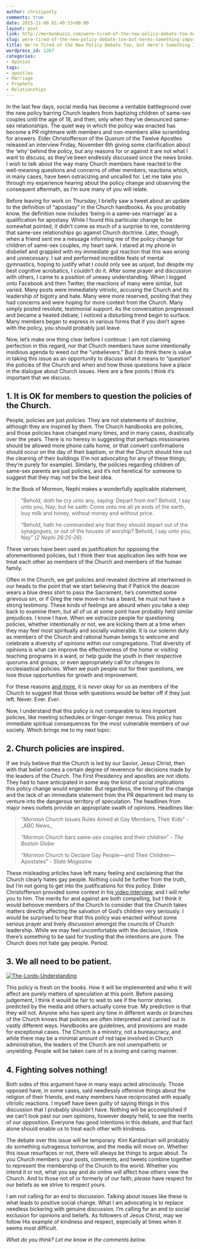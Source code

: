 ```yaml
---
author: chrisjpatty
comments: true
date: 2015-11-08 01:49:53+00:00
layout: post
link: http://mormonbuzzz.com/were-tired-of-the-new-policy-debate-too-but-heres-something-important/
slug: were-tired-of-the-new-policy-debate-too-but-heres-something-important
title: We're Tired of the New Policy Debate Too, but Here's Something Important
wordpress_id: 1267
categories:
- Opinion
tags:
- apostles
- Marriage
- Prophets
- Relationships
---
```


In the last few days, social media has become a veritable battleground over the new policy barring Church leaders from baptizing children of same-sex couples until the age of 18, and then, only when they’ve denounced same-sex relationships. The quiet way in which the policy was enacted has become a PR nightmare with members and non-members alike scrambling for answers. Elder Christofferson of the Quorum of the Twelve Apostles released an interview Friday, November 6th giving some clarification about the ‘why’ behind the policy, but any reasons for or against it are not what I want to discuss, as they’ve been endlessly discussed since the news broke. I wish to talk about the way many Church members have reacted to the well-meaning questions and concerns of other members, reactions which, in many cases, have been ostracizing and uncalled for. Let me take you through my experience hearing about the policy change and observing the consequent aftermath, as I’m sure many of you will relate. 

Before leaving for work on Thursday, I briefly saw a tweet about an update to the definition of “apostasy” in the Church handbooks. As you probably know, the definition now includes ‘being in a same-sex marriage’ as a qualification for apostasy. While I found this particular change to be somewhat pointed, it didn’t come as much of a surprise to me, considering that same-sex relationships go against Church doctrine. Later, though, when a friend sent me a message informing me of the policy change for children of same-sex couples, my heart sank. I stared at my phone in disbelief and grappled with my immediate gut reaction that this was wrong and unnecessary. I sat and performed incredible feats of mental gymnastics, hoping to justify what I could only see as unjust, but despite my best cognitive acrobatics, I couldn’t do it. After some prayer and discussion with others, I came to a position of uneasy understanding. When I logged onto Facebook and then Twitter, the reactions of many were similar, but varied. Many posts were immediately vitriolic, accusing the Church and its leadership of bigotry and hate. Many were more reserved, posting that they had concerns and were hoping for more context from the Church. Many simply posted resolute, testimonial support. As the conversation progressed and became a heated debate, I noticed a disturbing trend begin to surface. Many members began to express in various forms that if you don’t agree with the policy, you should probably just leave. 

Now, let’s make one thing clear before I continue: I am not claiming perfection in this regard, nor that Church members have some intentionally insidious agenda to weed out the “unbelievers.” But I do think there is value in taking this issue as an opportunity to discuss what it means to “question” the policies of the Church and when and how those questions have a place in the dialogue about Church issues. Here are a few points I think it’s important that we discuss.


## 1. It is OK for members to question the policies of the Church.




People, policies are just _policies._ They are not statements of doctrine, although they are inspired by them. The Church handbooks are policies, and those policies have changed many times, and in many cases, drastically over the years. There is no heresy in suggesting that perhaps missionaries should be allowed more phone calls home, or that convert confirmations should occur on the day of their baptism, or that the Church should hire out the cleaning of their buildings (I’m not advocating for any of these things; they’re purely for example). Similarly, the policies regarding children of same-sex parents are just policies, and it’s not heretical for someone to suggest that they may not be the best idea. 

In the Book of Mormon, Nephi makes a wonderfully applicable statement,


<blockquote>“Behold, doth he cry unto any, saying: Depart from me? Behold, I say unto you, Nay; but he saith: Come unto me all ye ends of the earth, buy milk and honey, without money and without price.

“Behold, hath he commanded any that they should depart out of the synagogues, or out of the houses of worship? Behold, I say unto you, Nay” (_2 Nephi 26:25-26_). </blockquote>


These verses have been used as justification for opposing the aforementioned policies, but I think their true application lies with how we treat each other as members of the Church and members of the human family.

Often in the Church, we get policies and revealed doctrine all intertwined in our heads to the point that we start believing that if Patrick the deacon wears a blue dress shirt to pass the Sacrament, he’s committed some grievous sin, or if Greg the new move-in has a beard, he must not have a strong testimony. These kinds of feelings are absurd when you take a step back to examine them, but all of us at some point have probably held similar prejudices. I know I have. When we ostracize people for questioning policies, whether intentionally or not, we are kicking them at a time when they may feel most spiritually and socially vulnerable. It is our solemn duty as members of the Church and rational human beings to welcome and celebrate a diversity of opinions within our congregations. That diversity of opinions is what can improve the effectiveness of the home or visiting teaching programs in a ward, or help guide the youth in their respective quorums and groups, or even appropriately call for changes to ecclesiastical policies. When we push people out for their questions, we lose those opportunities for growth and improvement.

For these reasons [and more](http://mormonbuzzz.com/the-terrible-advice-mormons-should-stop-giving/), it is _never_ okay for us as members of the Church to suggest that those with questions would be better off if they just left. Never. Ever. _Ever_.

Now, I understand that this policy is not comparable to less important policies, like meeting schedules or linger-longer menus. This policy has immediate spiritual consequences for the most vulnerable members of our society. Which brings me to my next topic:


## 2. Church policies are inspired.




If we truly believe that the Church is led by our Savior, Jesus Christ, then with that belief comes a certain degree of reverence for decisions made by the leaders of the Church. The First Presidency and apostles are not idiots. They had to have anticipated in some way the kind of social implications this policy change would engender. But regardless, the timing of the change and the lack of an immediate statement from the PR department led many to venture into the dangerous territory of speculation. The headlines from major news outlets provide an appropriate swath of opinions. Headlines like:


<blockquote>“Mormon Church Issues Rules Aimed at Gay Members, Their Kids” - _ABC News_

“Mormon Church bars same-sex couples and their children” - _The Boston Globe_

“Mormon Church to Declare Gay People—and Their Children—Apostates” - _Slate Magazine_</blockquote>


These misleading articles have left many feeling and exclaiming that the Church clearly hates gay people. Nothing could be further from the truth, but I’m not going to get into the justifications for this policy. Elder Christofferson provided some context in his[ video interview](http://www.mormonnewsroom.org/article/handbook-changes-same-sex-marriages-elder-christofferson), and I will refer you to him. The merits for and against are both compelling, but I think it would behoove members of the Church to consider that the Church takes matters directly affecting the salvation of God’s children very seriously. I would be surprised to hear that this policy was enacted without some serious prayer and lively discussion amongst the councils of Church leadership. While we may feel uncomfortable with the decision, I think there’s something to be said for trusting that the intentions are pure. The Church does not hate gay people. Period. 


## 3. We all need to be patient.


[![The-Lords-Understanding](http://mormonbuzzz.com/wp-content/uploads/2015/11/The-Lords-Understanding.jpg)](http://mormonbuzzz.com/wp-content/uploads/2015/11/The-Lords-Understanding.jpg)

This policy is fresh on the books. How it will be implemented and who it will affect are purely matters of speculation at this point. Before passing judgement, I think it would be fair to wait to see if the horror stories predicted by the media and others actually come true. My prediction is that they will not. Anyone who has spent any time in different wards or branches of the Church knows that policies are often interpreted and carried out in vastly different ways. Handbooks are guidelines, and provisions are made for exceptional cases. The Church is a ministry, not a bureaucracy, and while there may be a minimal amount of red tape involved in Church administration, the leaders of the Church are not unempathetic or unyielding. People will be taken care of in a loving and caring manner. 


## 4. Fighting solves nothing!




Both sides of this argument have in many ways acted atrociously. Those opposed have, in some cases, said needlessly offensive things about the religion of their friends, and many members have reciprocated with equally vitriolic reactions. I myself have been guilty of saying things in this discussion that I probably shouldn’t have. Nothing will be accomplished if we can’t look past our own opinions, however deeply held, to see the merits of our opposition. Everyone has good intentions in this debate, and that fact alone should enable us to treat each other with kindness. 

The debate over this issue will be temporary. Kim Kardashian will probably do something outrageous tomorrow, and the media will move on. Whether this issue resurfaces or not, there will always be things to argue about. To you Church members: your posts, comments, and tweets combine together to represent the membership of the Church to the world. Whether you intend it or not, what you say and do online _will_ affect how others view the Church. And to those not of or formerly of our faith, _please_ have respect for our beliefs as we strive to respect yours. 

I am not calling for an end to discussion. Talking about issues like these is what leads to positive social change. What I am advocating is to replace needless bickering with genuine discussion. I’m calling for an end to social exclusion for opinions and beliefs. As followers of Jesus Christ, may we follow His example of kindness and respect, especially at times when it seems most difficult. 



_What do you think? Let me know in the comments below._
